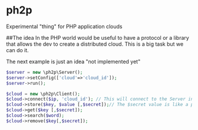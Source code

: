 ph2p
====

Experimental "thing" for PHP application clouds

##The idea
In the PHP world would be useful to have a protocol or a library that allows the dev to create a distributed cloud. This is a big task but we can do it.

The next example is just an idea "not implemented yet"
```php
$server = new \ph2p\Server();
$server->setConfig(['cloud'=>'cloud_id']);
$server->run();
``` 

```php
$cloud = new \ph2p\Client();
$cloud->connect($ip, 'cloud_id'); // This will connect to the Server in order to access the info
$cloud->store($key, $value [,$secret]);// The $secret value is like a password that makes your $key unique and editable only by whom has this $secret pass
$cloud->get($key [,$secret]);
$cloud->search($word);
$cloud->remove($key[,$secret]);
```
